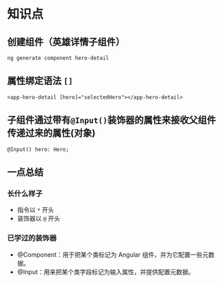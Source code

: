 # 知识点

## 创建组件（英雄详情子组件）

```
ng generate component hero-detail
```

## 属性绑定语法 `[]`

```
<app-hero-detail [hero]="selectedHero"></app-hero-detail>
```

## 子组件通过带有`@Input()`装饰器的属性来接收父组件传递过来的属性(对象)

```
@Input() hero: Hero;
```

## 一点总结

### 长什么样子

- 指令以 `*` 开头
- 装饰器以 `@` 开头

### 已学过的装饰器

- @Component：用于把某个类标记为 Angular 组件，并为它配置一些元数据。
- @Input：用来把某个类字段标记为输入属性，并提供配置元数据。



